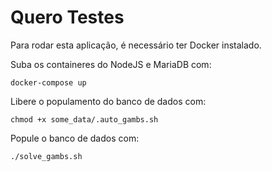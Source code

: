 # Quero Testes
Para rodar esta aplicação, é necessário ter Docker instalado.

Suba os containeres do NodeJS e MariaDB com:

`docker-compose up`

Libere o populamento do banco de dados com:

`chmod +x some_data/.auto_gambs.sh`

Popule o banco de dados com:

`./solve_gambs.sh`
